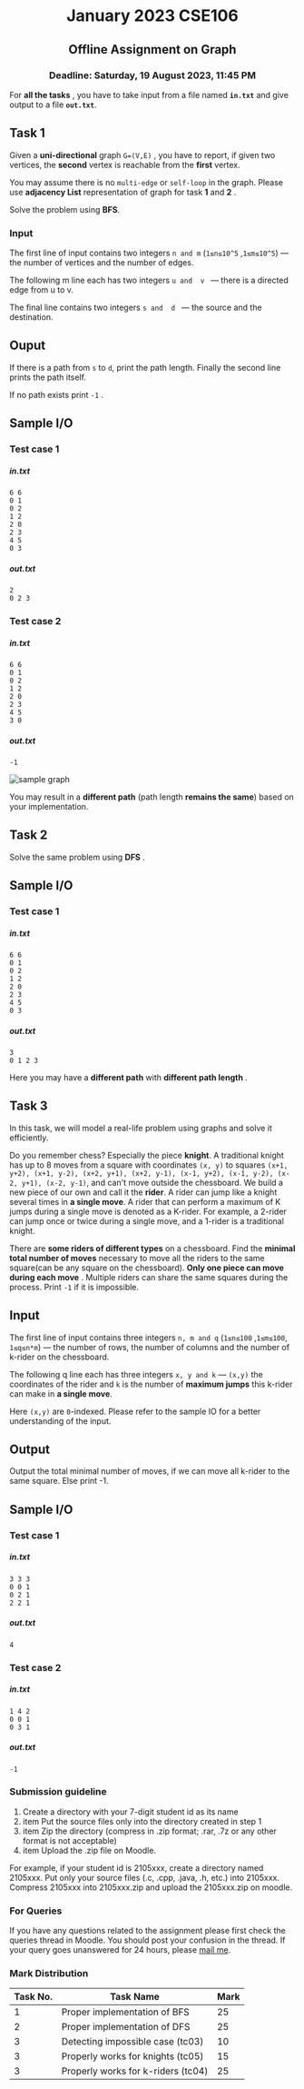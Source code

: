 <h1 align="center"> January 2023 CSE106 </h1>
<h2 align="center"> Offline Assignment on Graph </h2>
<h3 align="center"> Deadline: Saturday, 19 August 2023, 11:45 PM </h3>


For **all the tasks** , you have to take input from a file named **`in.txt`** and give output to a file **`out.txt`**.
## Task 1
Given a **uni-directional** graph ```G=(V,E)``` , you have to report, if given two vertices, the **second** vertex is reachable from the **first** vertex.

You may assume there is no `multi-edge` or `self-loop` in the graph. Please use **adjacency List** representation of graph for task **1** and **2** . 

Solve the problem using **BFS**. 


### Input 
The first line of input contains two integers `n and m`  (`1≤n≤10^5` ,`1≤m≤10^5`) — the number of vertices and the number of edges. 

The following m line each has two integers `u and  v ` —  there is a directed edge from u to v.

The final line contains two integers  `s and  d ` —  the source and the destination. 

## Ouput 
If there is a path from `s` to `d`, print the path length. Finally the second line prints the path itself. 

If no path exists print `-1` . 
<div style="page-break-after: always;"></div>



## Sample I/O
### Test case 1
##### **in.txt**
```
6 6
0 1
0 2
1 2
2 0
2 3
4 5
0 3
```

##### **out.txt**
```
2
0 2 3
```


### Test case 2
##### **in.txt**
```
6 6
0 1
0 2
1 2
2 0
2 3
4 5
3 0
```

##### **out.txt**
```
-1
```

![sample graph](https://i.ibb.co/2S9776L/graph-1.png)

You may result in a **different path** (path length **remains the same**) based on your implementation. 


<div style="page-break-after: always;"></div>

## Task 2

Solve the same problem using **DFS** . 

## Sample I/O
### Test case 1
##### **in.txt**
```
6 6
0 1
0 2
1 2
2 0
2 3
4 5
0 3
```
##### **out.txt**
```
3
0 1 2 3
```
Here you may have a **different path** with **different path length** . 

<div style="page-break-after: always;"></div>


## Task 3
In this task, we will model a real-life problem  using graphs and solve it efficiently. 

Do you remember chess? Especially the piece **knight**. A traditional knight has up to 8 moves from a square with coordinates `(x, y)` to squares `(x+1, y+2), (x+1, y-2), (x+2, y+1), (x+2, y-1), (x-1, y+2), (x-1, y-2), (x-2, y+1), (x-2, y-1)`, and can't move outside the chessboard. We build a new piece of our own and call it the **rider**. A rider can jump like a knight several times in **a single move**. A rider that can perform a maximum of K jumps during a single move is denoted as a K-rider. For example, a 2-rider can jump once or twice during a single move, and a 1-rider is a traditional knight.

There are **some riders of different types** on a chessboard. Find the **minimal total number of moves** necessary to move all the riders to the same square(can be any square on the chessboard). **Only one piece can move during each move** . Multiple riders can share the same squares during the process. Print `-1` if it is impossible.



## Input
The first line of input contains three integers `n, m and q`  (`1≤n≤100` ,`1≤m≤100`, `1≤q≤n*m`) — the number of rows, the number of columns and the number of k-rider on the chessboard.

The following q line each has three integers `x, y and k` — `(x,y)` the coordinates of the rider and `k` is the number of **maximum jumps** this k-rider can make in **a single move**. 

Here `(x,y)` are `0`-indexed. Please refer to the sample IO for a better understanding of the input.


## Output
Output the total minimal number of moves, if we can move all k-rider to the same square. Else print -1.  

<div style="page-break-after: always;"></div>

## Sample I/O
### Test case 1
##### **in.txt**
```
3 3 3
0 0 1
0 2 1
2 2 1
```

##### **out.txt**
```
4
```

### Test case 2
##### **in.txt**
```
1 4 2
0 0 1
0 3 1
```

##### **out.txt**
```
-1
```

### Submission guideline
1. Create a directory with your 7-digit student id as its name
2. item Put the source files only into the directory created in step 1
3. item Zip the directory (compress in .zip format; .rar, .7z or any other format is not acceptable)
4. item Upload the .zip file on Moodle.

For example, if your student id is 2105xxx, create a directory named 2105xxx. Put only your
source files (.c, .cpp, .java, .h, etc.) into 2105xxx. Compress 2105xxx into 2105xxx.zip and
upload the 2105xxx.zip on moodle.

### For Queries
If you have any questions related to the assignment please first check the queries thread in Moodle. You should post your confusion in the thread. If your query goes unanswered for 24 hours, please [mail me](vdrkowshic@gmail.com).

<div style="page-break-after: always;"></div>

### Mark Distribution

| Task No. | Task  Name            | Mark            |
|----------|-----------------------|-----------------|
| 1        | Proper implementation of BFS       | 25 |
| 2        | Proper implementation of DFS       | 25 | 
| 3        | Detecting impossible case (tc03)   | 10 |
| 3        | Properly works for knights (tc05)  | 15 | 
| 3        | Properly works for k-riders (tc04) | 25 |




